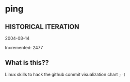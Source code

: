 # ping

## HISTORICAL ITERATION
2004-03-14

Incremented: 2477

## What is this?? 
Linux skills to hack the github commit visualization chart `;-)`
